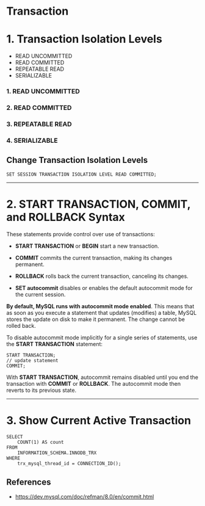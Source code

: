 # Transaction

# 1. Transaction Isolation Levels

- READ UNCOMMITTED
- READ COMMITTED
- REPEATABLE READ
- SERIALIZABLE

### 1. READ UNCOMMITTED

### 2. READ COMMITTED

### 3. REPEATABLE READ

### 4. SERIALIZABLE

## Change Transaction Isolation Levels

```
SET SESSION TRANSACTION ISOLATION LEVEL READ COMMITTED;  
```

<hr>


# 2. START TRANSACTION, COMMIT, and ROLLBACK Syntax

These statements provide control over use of transactions:

- <b>START TRANSACTION</b> or <b>BEGIN</b> start a new transaction.

- <b>COMMIT</b> commits the current transaction, making its changes permanent.

- <b>ROLLBACK</b> rolls back the current transaction, canceling its changes.

- <b>SET autocommit</b> disables or enables the default autocommit mode for the current session.

<b>By default, MySQL runs with autocommit mode enabled</b>. This means that as soon as you execute a statement that 
updates (modifies) a table, MySQL stores the update on disk to make it permanent. The change cannot be rolled back.

To disable autocommit mode implicitly for a single series of statements, use the <b>START TRANSACTION</b> statement:

```
START TRANSACTION;
// update statement
COMMIT;
```

With <b>START TRANSACTION</b>, autocommit remains disabled until you end the transaction with <b>COMMIT</b> or <b>ROLLBACK</b>.
The autocommit mode then reverts to its previous state.

<hr>

# 3. Show Current Active Transaction

```
SELECT 
    COUNT(1) AS count
FROM
    INFORMATION_SCHEMA.INNODB_TRX
WHERE
    trx_mysql_thread_id = CONNECTION_ID();
```

## References
- https://dev.mysql.com/doc/refman/8.0/en/commit.html